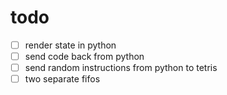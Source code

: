 # todo

- [ ] render state in python
- [ ] send code back from python
- [ ] send random instructions from python to tetris
- [ ] two separate fifos